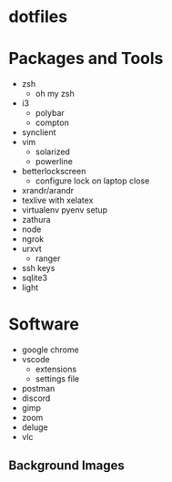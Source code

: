 # dotfiles

# Packages and Tools

- zsh
  - oh my zsh
- i3
  - polybar
  - compton
- synclient
- vim
  - solarized
  - powerline
- betterlockscreen
  - configure lock on laptop close
- xrandr/arandr
- texlive with xelatex
- virtualenv pyenv setup
- zathura
- node
- ngrok
- urxvt
  - ranger
- ssh keys
- sqlite3
- light

# Software

- google chrome
- vscode
  - extensions
  - settings file
- postman
- discord
- gimp
- zoom
- deluge
- vlc

## Background Images
